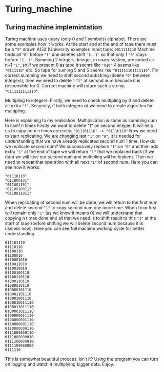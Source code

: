 # Turing_machine

## Turing machine implemintation 
Turing machine uses unary (only 0 and 1 symbols) alphabet. There are some examples how it works:
At the start and at the end of tape there must be a ```“0”``` drawn
A132 (University example):
Input tape: ```0011111110```
Machine finds all ```"0"``` before ```"1"``` and deletes shift ```"1..1"``` so that only 1 ```"0"``` stays before ```"1..1"```.
Summing 2 intrgers:
Integer, in unary system, presented as n+1 ```"1"```, so if we present 0 as tape it seems like ```"010"``` 4 seems like ```"0111110"``` etc.
So tape for suming 5 and 5 seems like ```"011111101111110"```. For correct summing we need to shift second substring (delete ```"0"``` between integers), then we need to delete 1 ```"1"``` at second num becouse it is responsible for 0.
Correct machine will return such a string: ```"0111111111110"```.

Multipling to integers:
Firstly, we need to check multipling by 0 and delete all extra ```"1"```. Secondly, if both integers ```>0``` we need to create algorithm for multipling.

Here is explaining to my realisation:
Multiplication is same as summing num to itself n times Firstly we want to delete "1" on second integer. It will help us to copy num n times correctly.
```"011101110" -> "01110110"```
Now we need to start replicating.
We are changing last ```"1"``` on ```"0"```, it is needed for understanding that we have already replicated second num 1 time.
How do we replicate second num? We successively replace ```"1"``` on ```"0"``` and then add extra ```"1"``` at the end of tape we will return ```"1"``` that we replaced back (if we dont we will lose our second num and multipling will be broken). Then we need to repeat that operation with all next ```"1"``` of second num.
Here you can see how it works:
```
"01110110"
"011000101"
"011001101"
"0110010011"
"0110011011"
```
When replicating of second num will be done, we will return to the first num and delete second ```"1"``` to copy second num one more time. When from first will remain only ```"1"``` (as we know it means 0) we will understand that copying n times done and all that we need is to shift result to this ```"1"``` at the start of tape (before shifting we will delete second num because it is useless now).
Here you can see full machine working cycle for better understanding.
```
011101110
01110110
01100110
01100010
0110001010
0110011010
0110010010
01100100110
01100110110
01000110110
01000010110
010000101110
010001101110
010001001110
0100010011110
0100011011110
0100001011110
0100000011110
0100000001110
0110000001110
0110000000110
0111000000110
0111000000010
0111100000010
0111100000000
0111110
```
This is somewhat beautiful process, isn’t it?
Using the program you can turn on logging and watch it multiplying bigger data. Enjoy.


